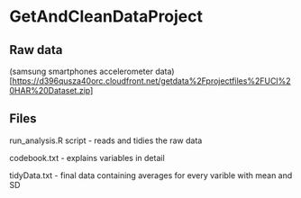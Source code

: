 # GetAndCleanDataProject

## Raw data
(samsung smartphones accelerometer data)[https://d396qusza40orc.cloudfront.net/getdata%2Fprojectfiles%2FUCI%20HAR%20Dataset.zip]
## Files
run_analysis.R script - reads and tidies the raw data

codebook.txt - explains variables in detail

tidyData.txt - final data containing averages for every varible with mean and SD
